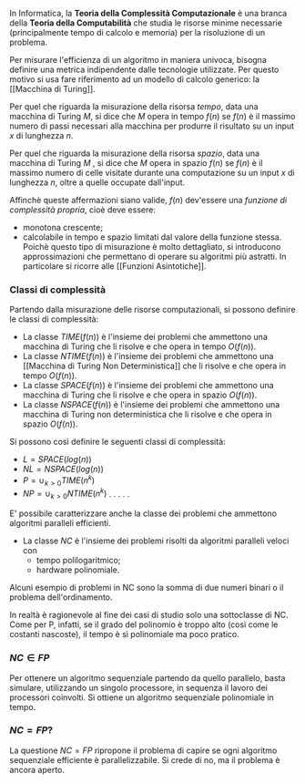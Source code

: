In Informatica, la **Teoria della Complessità Computazionale** è una branca della **Teoria della Computabilità** che studia le risorse minime necessarie (principalmente tempo di calcolo e memoria) per la risoluzione di un problema.

Per misurare l'efficienza di un algoritmo in maniera univoca, bisogna definire una metrica indipendente dalle tecnologie utilizzate. Per questo motivo si usa fare riferimento ad un modello di calcolo generico: la [[Macchina di Turing]].

Per quel che riguarda la misurazione della risorsa _tempo_, data una macchina di Turing $M$, si dice che $M$ opera in tempo $f(n)$ se $f(n)$ è il massimo numero di passi necessari alla macchina per produrre il risultato su un input $x$ di lunghezza $n$.

Per quel che riguarda la misurazione della risorsa _spazio_, data una macchina di Turing $M$ , si dice che $M$ opera in spazio $f(n)$ se $f(n)$ è il massimo numero di celle visitate durante una computazione su un input $x$ di lunghezza $n$, oltre a quelle occupate dall'input.

Affinchè queste affermazioni siano valide, $f(n)$ dev'essere una _funzione di complessità propria_, cioè deve essere:
- monotona crescente;
- calcolabile in tempo e spazio limitati dal valore della funzione stessa.
Poichè questo tipo di misurazione è molto dettagliato, si introducono approssimazioni che permettano di operare su algoritmi più astratti. In particolare si ricorre alle [[Funzioni Asintotiche]].

### Classi di complessità ###

Partendo dalla misurazione delle risorse computazionali, si possono definire le classi di complessità:
- La classe $TIME(f(n))$ è l'insieme dei problemi che ammettono una macchina di Turing che li risolve e che opera in tempo $O(f(n))$.
- La classe $NTIME(f(n))$ è l'insieme dei problemi che ammettono una [[Macchina di Turing Non Deterministica]] che li risolve e che opera in tempo $O(f(n))$.
- La classe $SPACE(f(n))$ è l'insieme dei problemi che ammettono una macchina di Turing che li risolve e che opera in spazio $O(f(n))$.
- La classe $NSPACE(f(n))$ è l'insieme dei problemi che ammettono una macchina di Turing non deterministica che li risolve e che opera in spazio $O(f(n))$.

Si possono così definire le seguenti classi di complessità:
- $L = SPACE(log(n))$
- $NL = NSPACE(log(n))$
- $P = \cup_{k>0}TIME(n^{k})$
- $NP = \cup_{k>0}NTIME(n^{k})$
.
.
.
.
.


E' possibile caratterizzare anche la classe dei problemi che ammettono algoritmi paralleli efficienti.
- La classe $NC$ è l'insieme dei problemi risolti da algoritmi paralleli veloci con
	- tempo polilogaritmico;
	- hardware polinomiale.

Alcuni esempio di problemi in NC sono la somma di due numeri binari o il problema dell'ordinamento.

In realtà è ragionevole al fine dei casi di studio solo una sottoclasse di NC. Come per P, infatti, se il grado del polinomio è troppo alto (così come le costanti nascoste), il tempo è sì polinomiale ma poco pratico.

### $NC \in FP$ ###
Per ottenere un algoritmo sequenziale partendo da quello parallelo, basta simulare, utilizzando un singolo processore, in sequenza il lavoro dei processori coinvolti. Si ottiene un algoritmo sequenziale polinomiale in tempo.

### $NC = FP?$ ###

La questione $NC = FP$ ripropone il problema di capire se ogni algoritmo sequenziale efficiente è parallelizzabile. Si crede di no, ma il problema è ancora aperto.